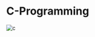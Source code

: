 # C-Programming
![c](https://user-images.githubusercontent.com/50458473/190889827-af70e9f8-3beb-4c06-9cdc-147527f3acb3.png)
